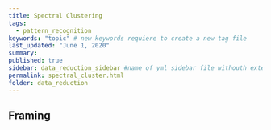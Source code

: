 ```yaml
---
title: Spectral Clustering
tags:
  - pattern_recognition
keywords: "topic" # new keywords requiere to create a new tag file
last_updated: "June 1, 2020"
summary: 
published: true
sidebar: data_reduction_sidebar #name of yml sidebar file withouth extension
permalink: spectral_cluster.html
folder: data_reduction
---
```



## Framing